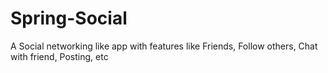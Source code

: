 # Spring-Social
A Social networking like app with features like Friends, Follow others, Chat with friend, Posting, etc

